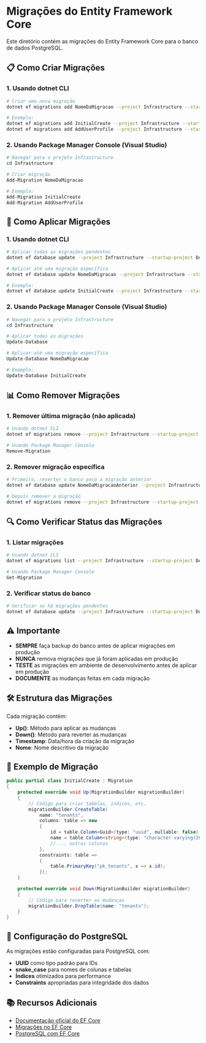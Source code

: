 # Migrações do Entity Framework Core

Este diretório contém as migrações do Entity Framework Core para o banco de dados PostgreSQL.

## 📋 Como Criar Migrações

### 1. Usando dotnet CLI

```bash
# Criar uma nova migração
dotnet ef migrations add NomeDaMigracao --project Infrastructure --startup-project Domain

# Exemplo:
dotnet ef migrations add InitialCreate --project Infrastructure --startup-project Domain
dotnet ef migrations add AddUserProfile --project Infrastructure --startup-project Domain
```

### 2. Usando Package Manager Console (Visual Studio)

```powershell
# Navegar para o projeto Infrastructure
cd Infrastructure

# Criar migração
Add-Migration NomeDaMigracao

# Exemplo:
Add-Migration InitialCreate
Add-Migration AddUserProfile
```

## 🚀 Como Aplicar Migrações

### 1. Usando dotnet CLI

```bash
# Aplicar todas as migrações pendentes
dotnet ef database update --project Infrastructure --startup-project Domain

# Aplicar até uma migração específica
dotnet ef database update NomeDaMigracao --project Infrastructure --startup-project Domain

# Exemplo:
dotnet ef database update InitialCreate --project Infrastructure --startup-project Domain
```

### 2. Usando Package Manager Console (Visual Studio)

```powershell
# Navegar para o projeto Infrastructure
cd Infrastructure

# Aplicar todas as migrações
Update-Database

# Aplicar até uma migração específica
Update-Database NomeDaMigracao

# Exemplo:
Update-Database InitialCreate
```

## 📊 Como Remover Migrações

### 1. Remover última migração (não aplicada)

```bash
# Usando dotnet CLI
dotnet ef migrations remove --project Infrastructure --startup-project Domain

# Usando Package Manager Console
Remove-Migration
```

### 2. Remover migração específica

```bash
# Primeiro, reverter o banco para a migração anterior
dotnet ef database update NomeDaMigracaoAnterior --project Infrastructure --startup-project Domain

# Depois remover a migração
dotnet ef migrations remove --project Infrastructure --startup-project Domain
```

## 🔍 Como Verificar Status das Migrações

### 1. Listar migrações

```bash
# Usando dotnet CLI
dotnet ef migrations list --project Infrastructure --startup-project Domain

# Usando Package Manager Console
Get-Migration
```

### 2. Verificar status do banco

```bash
# Verificar se há migrações pendentes
dotnet ef database update --project Infrastructure --startup-project Domain --dry-run
```

## ⚠️ Importante

- **SEMPRE** faça backup do banco antes de aplicar migrações em produção
- **NUNCA** remova migrações que já foram aplicadas em produção
- **TESTE** as migrações em ambiente de desenvolvimento antes de aplicar em produção
- **DOCUMENTE** as mudanças feitas em cada migração

## 🛠️ Estrutura das Migrações

Cada migração contém:

- **Up()**: Método para aplicar as mudanças
- **Down()**: Método para reverter as mudanças
- **Timestamp**: Data/hora da criação da migração
- **Nome**: Nome descritivo da migração

## 📝 Exemplo de Migração

```csharp
public partial class InitialCreate : Migration
{
    protected override void Up(MigrationBuilder migrationBuilder)
    {
        // Código para criar tabelas, índices, etc.
        migrationBuilder.CreateTable(
            name: "tenants",
            columns: table => new
            {
                id = table.Column<Guid>(type: "uuid", nullable: false),
                name = table.Column<string>(type: "character varying(200)", maxLength: 200, nullable: false),
                // ... outras colunas
            },
            constraints: table =>
            {
                table.PrimaryKey("pk_tenants", x => x.id);
            });
    }

    protected override void Down(MigrationBuilder migrationBuilder)
    {
        // Código para reverter as mudanças
        migrationBuilder.DropTable(name: "tenants");
    }
}
```

## 🔧 Configuração do PostgreSQL

As migrações estão configuradas para PostgreSQL com:

- **UUID** como tipo padrão para IDs
- **snake_case** para nomes de colunas e tabelas
- **Índices** otimizados para performance
- **Constraints** apropriadas para integridade dos dados

## 📚 Recursos Adicionais

- [Documentação oficial do EF Core](https://docs.microsoft.com/en-us/ef/core/)
- [Migrações no EF Core](https://docs.microsoft.com/en-us/ef/core/managing-schemas/migrations/)
- [PostgreSQL com EF Core](https://docs.microsoft.com/en-us/ef/core/providers/npgsql/)